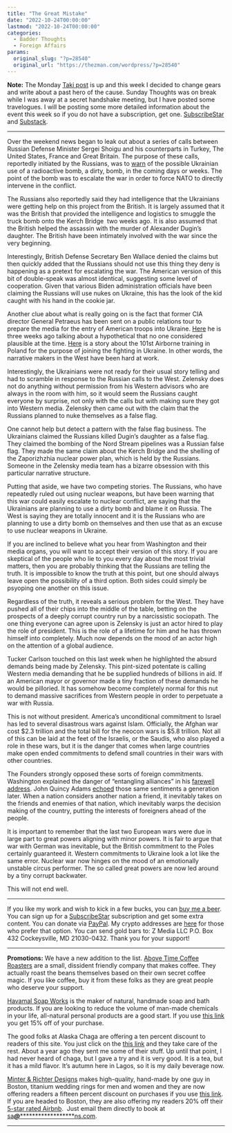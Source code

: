 ```yaml
---
title: "The Great Mistake"
date: "2022-10-24T00:00:00"
lastmod: "2022-10-24T00:00:00"
categories:
  - Badder Thoughts
  - Foreign Affairs
params:
  original_slug: "?p=28540"
  original_url: "https://thezman.com/wordpress/?p=28540"
---
```


**Note:** The Monday
<a href="https://www.takimag.com/article/cancel-cultures-first-victim/"
rel="noopener" target="_blank">Taki post</a> is up and this week I
decided to change gears and write about a past hero of the cause. Sunday
Thoughts was on break while I was away at a secret handshake meeting,
but I have posted some travelogues. I will be posting some more detailed
information about the event this week so if you do not have a
subscription, get one.
<a href="https://www.subscribestar.com/the-z-blog" rel="noopener"
target="_blank">SubscribeStar</a> and
[Substack](https://thedissident.substack.com/).

------------------------------------------------------------------------

Over the weekend news began to leak out about a series of calls between
Russian Defense Minister Sergei Shoigu and his counterparts in Turkey,
The United States, France and Great Britain. The purpose of these calls,
reportedly initiated by the Russians, was to <a
href="https://www.cnbc.com/2022/10/23/russias-defense-chief-warns-of-dirty-bomb-provocation.html"
rel="noopener" target="_blank">warn</a> of the possible Ukrainian use of
a radioactive bomb, a dirty, bomb, in the coming days or weeks. The
point of the bomb was to escalate the war in order to force NATO to
directly intervene in the conflict.

The Russians also reportedly said they had intelligence that the
Ukrainians were getting help on this project from the British. It is
largely assumed that it was the British that provided the intelligence
and logistics to smuggle the truck bomb onto the Kerch Bridge  two weeks
ago. It is also assumed that the British helped the assassin with the
murder of Alexander Dugin’s daughter. The British have been intimately
involved with the war since the very beginning.

Interestingly, British Defense Secretary Ben Wallace denied the claims
but then quickly added that the Russians should not use this thing they
deny is happening as a pretext for escalating the war. The American
version of this bit of double-speak was almost identical, suggesting
some level of cooperation. Given that various Biden administration
officials have been claiming the Russians will use nukes on Ukraine,
this has the look of the kid caught with his hand in the cookie jar.

Another clue about what is really going on is the fact that former CIA
director General Petraeus has been sent on a public relations tour to
prepare the media for the entry of American troops into Ukraine. <a
href="https://nypost.com/2022/10/03/us-would-destroy-putins-forces-if-he-uses-nukes-petraeus/"
rel="noopener" target="_blank">Here</a> he is three weeks ago talking
about a hypothetical that no one considered plausible at the time. <a
href="https://www.cbsnews.com/atlanta/news/ukraine-news-russia-us-army-101st-airborne-nato-war-games-romania/"
rel="noopener" target="_blank">Here</a> is a story about the 101st
Airborne training in Poland for the purpose of joining the fighting in
Ukraine. In other words, the narrative makers in the West have been hard
at work.

Interestingly, the Ukrainians were not ready for their usual story
telling and had to scramble in response to the Russian calls to the
West. Zelensky does not do anything without permission from his Western
advisors who are always in the room with him, so it would seem the
Russians caught everyone by surprise, not only with the calls but with
making sure they got into Western media. Zelensky then came out with the
claim that the Russians planned to nuke themselves as a false flag.

One cannot help but detect a pattern with the false flag business. The
Ukrainians claimed the Russians killed Dugin’s daughter as a false flag.
They claimed the bombing of the Nord Stream pipelines was a Russian
false flag. They made the same claim about the Kerch Bridge and the
shelling of the Zaporizhzhia nuclear power plan, which is held by the
Russians. Someone in the Zelensky media team has a bizarre obsession
with this particular narrative structure.

Putting that aside, we have two competing stories. The Russians, who
have repeatedly ruled out using nuclear weapons, but have been warning
that this war could easily escalate to nuclear conflict, are saying that
the Ukrainians are planning to use a dirty bomb and blame it on Russia.
The West is saying they are totally innocent and it is the Russians who
are planning to use a dirty bomb on themselves and then use that as an
excuse to use nuclear weapons in Ukraine.

If you are inclined to believe what you hear from Washington and their
media organs, you will want to accept their version of this story. If
you are skeptical of the people who lie to you every day about the most
trivial matters, then you are probably thinking that the Russians are
telling the truth. It is impossible to know the truth at this point, but
one should always leave open the possibility of a third option. Both
sides could simply be psyoping one another on this issue.

Regardless of the truth, it reveals a serious problem for the West. They
have pushed all of their chips into the middle of the table, betting on
the prospects of a deeply corrupt country run by a narcissistic
sociopath. The one thing everyone can agree upon is Zelensky is just an
actor hired to play the role of president. This is the role of a
lifetime for him and he has thrown himself into completely. Much now
depends on the mood of an actor high on the attention of a global
audience.

Tucker Carlson touched on this last week when he highlighted the absurd
demands being made by Zelensky. This pint-sized potentate is calling
Western media demanding that he be supplied hundreds of billions in aid.
If an American mayor or governor made a tiny fraction of these demands
he would be pilloried. It has somehow become completely normal for this
nut to demand massive sacrifices from Western people in order to
perpetuate a war with Russia.

This is not without president. America’s unconditional commitment to
Israel has led to several disastrous wars against Islam. Officially, the
Afghan war cost $2.3 trillion and the total bill for the neocon wars is
$5.8 trillion. Not all of this can be laid at the feet of the Israelis,
or the Saudis, who also played a role in these wars, but it is the
danger that comes when large countries make open ended commitments to
defend small countries in their wars with other countries.

The Founders strongly opposed these sorts of foreign commitments.
Washington explained the danger of “entangling alliances” in his
<a href="https://avalon.law.yale.edu/18th_century/washing.asp"
rel="noopener" target="_blank">farewell address</a>. John Quincy Adams
<a
href="https://speakola.com/political/john-quincy-adams-house-of-representatives-foreign-monsters-4th-july-1821"
rel="noopener" target="_blank">echoed</a> those same sentiments a
generation later. When a nation considers another nation a friend, it
inevitably takes on the friends and enemies of that nation, which
inevitably warps the decision making of the country, putting the
interests of foreigners ahead of the people.

It is important to remember that the last two European wars were due in
large part to great powers aligning with minor powers. It is fair to
argue that war with German was inevitable, but the British commitment to
the Poles certainly guaranteed it. Western commitments to Ukraine look a
lot like the same error. Nuclear war now hinges on the mood of an
emotionally unstable circus performer. The so called great powers are
now led around by a tiny corrupt backwater.

This will not end well.

------------------------------------------------------------------------

If you like my work and wish to kick in a few bucks, you can
<a href="https://www.buymeacoffee.com/mujolulu" rel="noopener"
target="_blank">buy me a beer</a>. You can sign up for a
<a href="https://www.subscribestar.com/the-z-blog" rel="noopener"
target="_blank">SubscribeStar</a> subscription and get some extra
content. You can donate via <a
href="https://www.paypal.com/donate/?cmd=_s-xclick&amp;hosted_button_id=UDAS2Q8JYA6CN&amp;source=url"
rel="noopener" target="_blank">PayPal</a>. My crypto addresses are
<a href="https://thezman.com/wordpress/?page_id=22713" rel="noopener"
target="_blank">here</a> for those who prefer that option. You can send
gold bars to: Z Media LLC P.O. Box 432 Cockeysville, MD 21030-0432.
Thank you for your support!

------------------------------------------------------------------------

**Promotions:** We have a new addition to the list.
<a href="https://abovetimecoffee.com/" rel="noopener"
target="_blank">Above Time Coffee Roasters</a> are a small, dissident
friendly company that makes coffee. They actually roast the beans
themselves based on their own secret coffee magic. If you like coffee,
buy it from these folks as they are great people who deserve your
support.

<a href="https://havamalsoapworks.com/" rel="noopener"
target="_blank">Havamal Soap Works</a> is the maker of natural, handmade
soap and bath products. If you are looking to reduce the volume of
man-made chemicals in your life, all-natural personal products are a
good start. If you use
<a href="https://havamalsoapworks.com/discount/ZMAN" rel="noopener"
target="_blank">this link</a> you get 15% off of your purchase.

The good folks at Alaska Chaga are offering a ten percent discount to
readers of this site. You just click on the
<a href="https://alaskachaga.us/discount/ZMAN" rel="noopener noreferrer"
target="_blank">this link</a> and they take care of the rest. About a
year ago they sent me some of their stuff. Up until that point, I had
never heard of chaga, but I gave a try and it is very good. It is a tea,
but it has a mild flavor. It’s autumn here in Lagos, so it is my daily
beverage now.

<a href="https://www.minterandrichterdesigns.com/"
rel="noreferrer nofollow noopener" target="_blank">Minter &amp; Richter
Designs</a> makes high-quality, hand-made by one guy in Boston, titanium
wedding rings for men and women and they are now offering readers a
fifteen percent discount on purchases if you use
<a href="https://www.minterandrichterdesigns.com/discount/ZMAN"
rel="noreferrer nofollow noopener" target="_blank">this link</a>.
<span class="highlight"><span class="colour"><span class="font"><span class="size">If
you are headed to Boston, they are also offering my readers 20% off
their <a
href="https://www.airbnb.com/users/7988017/listings?user_id=7988017&amp;s=3"
rel="noopener noreferrer" target="_blank">5-star rated Airbnb</a>.  Just
email them directly to book at
<a href="mailto:sa***@*********************ns.com"
data-original-string="o5K99hc4KUjmGdMNKvfTGg==cb7ujOebgSIZ5B/57FY+RuDwBJEBrHqMeMOdpgBpLIVgL3etRWHWkn/Up1n0H7LxKNb"><span
class="apbct-email-encoder"
data-original-string="NU5/Le4cwi9l5uDxGf3sxw==cb7FfWrlnzWELszf3Noetpoe9gVgXL6kG88jgg5W0SNcLI+V9flLcLcPu0FNLbgKwd2"
title="This contact has been encoded by Anti-Spam by CleanTalk. Click to decode. To finish the decoding make sure that JavaScript is enabled in your browser.">sa<span
class="apbct-blur">***</span>@<span
class="apbct-blur">*********************</span>ns.com</span></a>.</span></span></span></span>

------------------------------------------------------------------------
